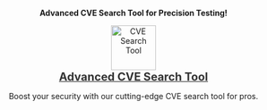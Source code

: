 <b><p align="center">Advanced CVE Search Tool for Precision Testing!</p></b>

<p align="center">
    <a href="https://0xlipon.github.io/CVEs/" target="_blank">
        <img src="https://img.icons8.com/ios-filled/50/000000/bug.png" alt="CVE Search Tool" style="width: 80px; height: auto; transition: transform 0.3s ease;"/>
        <br/>
        <span style="font-size: 20px; font-weight: bold; color: #333;">Advanced CVE Search Tool</span>
    </a>
</p>

<p align="center">Boost your security with our cutting-edge CVE search tool for pros.</p>
